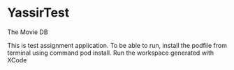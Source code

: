 # YassirTest
The Movie DB

This is test assignment application.
To be able to run, install the podfile from terminal using command pod install.
Run the workspace generated with XCode
